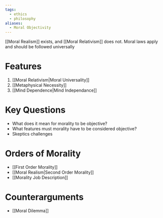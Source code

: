 ```yaml
---
tags:
  - ethics
  - philosophy
aliases:
  - Moral Objectivity
---
```

[[Moral Realism]] exists, and [[Moral Relativism]] does not.
Moral laws apply and should be followed universally 
# Features
1. [[Moral Relativism|Moral Universality]]
2. [[Metaphysical Necessity]]
3. [[Mind Dependence|Mind Independance]]
# Key Questions
- What does it mean for morality to be objective?
- What features must morality have to be considered objective?
- Skeptics challenges
# Orders of Morality
- [[First Order Morality]]
- [[Moral Realism|Second Order Morality]] 
- [[Morality Job Description]]
# Counterarguments
- [[Moral Dilemma]]